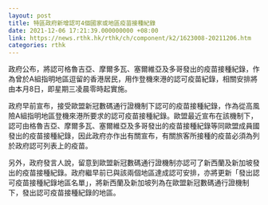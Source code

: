 ```yaml
---
layout: post
title: 特區政府新增認可4個國家或地區疫苗接種紀錄
date: 2021-12-06 17:21:39.000000000 +08:00
link: https://news.rthk.hk/rthk/ch/component/k2/1623008-20211206.htm
categories: rthk
---
```


政府公布，將認可格魯吉亞、摩爾多瓦、塞爾維亞及多哥發出的疫苗接種紀錄，作為曾於A組指明地區逗留的香港居民，用作登機來港的認可疫苗紀錄，相關安排將由本月8日，即星期三凌晨零時起實施。

政府早前宣布，接受歐盟新冠數碼通行證機制下認可的疫苗接種紀錄，作為從高風險A組指明地區登機來港所要求的認可疫苗接種紀錄。歐盟最近宣布在該機制下，認可由格魯吉亞、摩爾多瓦、塞爾維亞及多哥發出的疫苗接種紀錄等同歐盟成員國發出的疫苗接種紀錄，因此政府亦作出有關宣布，有關旅客所接種的疫苗必須為列於政府認可列表上的疫苗。

另外，政府發言人說，留意到歐盟新冠數碼通行證機制亦認可了新西蘭及新加坡發出的疫苗接種紀錄。政府繼早前已與該兩個地區達成認可安排，亦將更新「發出認可疫苗接種紀錄地區名單」，將新西蘭及新加坡列為在歐盟新冠數碼通行證機制下，發出認可疫苗接種紀錄的地區。

